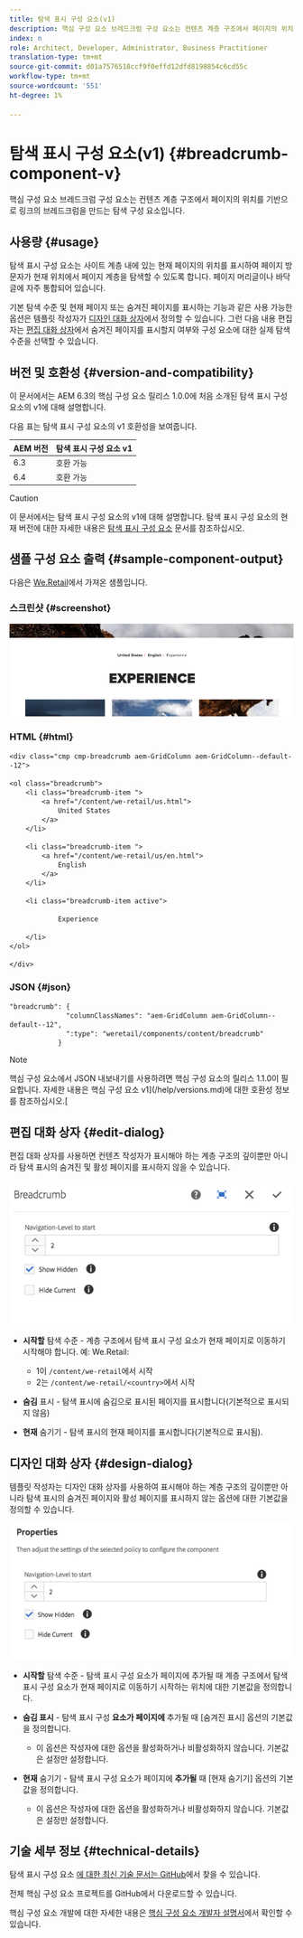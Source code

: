 ```yaml
---
title: 탐색 표시 구성 요소(v1)
description: 핵심 구성 요소 브레드크럼 구성 요소는 컨텐츠 계층 구조에서 페이지의 위치를 기반으로 링크의 브레드크럼을 만드는 탐색 구성 요소입니다.
index: n
role: Architect, Developer, Administrator, Business Practitioner
translation-type: tm+mt
source-git-commit: d01a7576518ccf9f0effd12dfd8198854c6cd55c
workflow-type: tm+mt
source-wordcount: '551'
ht-degree: 1%

---
```



# 탐색 표시 구성 요소(v1) {#breadcrumb-component-v}

핵심 구성 요소 브레드크럼 구성 요소는 컨텐츠 계층 구조에서 페이지의 위치를 기반으로 링크의 브레드크럼을 만드는 탐색 구성 요소입니다.

## 사용량 {#usage}

탐색 표시 구성 요소는 사이트 계층 내에 있는 현재 페이지의 위치를 표시하여 페이지 방문자가 현재 위치에서 페이지 계층을 탐색할 수 있도록 합니다. 페이지 머리글이나 바닥글에 자주 통합되어 있습니다.

기본 탐색 수준 및 현재 페이지 또는 숨겨진 페이지를 표시하는 기능과 같은 사용 가능한 옵션은 템플릿 작성자가 [디자인 대화 상자](#design-dialog)에서 정의할 수 있습니다. 그런 다음 내용 편집자는 [편집 대화 상자](#edit-dialog)에서 숨겨진 페이지를 표시할지 여부와 구성 요소에 대한 실제 탐색 수준을 선택할 수 있습니다.

## 버전 및 호환성 {#version-and-compatibility}

이 문서에서는 AEM 6.3의 핵심 구성 요소 릴리스 1.0.0에 처음 소개된 탐색 표시 구성 요소의 v1에 대해 설명합니다.

다음 표는 탐색 표시 구성 요소의 v1 호환성을 보여줍니다.

| AEM 버전 | 탐색 표시 구성 요소 v1 |
|--- |--- |
| 6.3 | 호환 가능 |
| 6.4 | 호환 가능 |

>[!CAUTION]
>
>이 문서에서는 탐색 표시 구성 요소의 v1에 대해 설명합니다.
>탐색 표시 구성 요소의 현재 버전에 대한 자세한 내용은 [탐색 표시 구성 요소](/help/components/breadcrumb.md) 문서를 참조하십시오.

## 샘플 구성 요소 출력 {#sample-component-output}

다음은 [We.Retail](https://helpx.adobe.com/experience-manager/6-4/sites/developing/using/we-retail.html)에서 가져온 샘플입니다.

### 스크린샷 {#screenshot}

![](/help/assets/chlimage_1-33.png)

### HTML {#html}

```
<div class="cmp cmp-breadcrumb aem-GridColumn aem-GridColumn--default--12">

<ol class="breadcrumb">
    <li class="breadcrumb-item ">
        <a href="/content/we-retail/us.html">
            United States
        </a>
    </li>

    <li class="breadcrumb-item ">
        <a href="/content/we-retail/us/en.html">
            English
        </a>
    </li>

    <li class="breadcrumb-item active">
        
            Experience
        
    </li>
</ol>
 
</div>
```

### JSON {#json}

```
"breadcrumb": {
              "columnClassNames": "aem-GridColumn aem-GridColumn--default--12",
              ":type": "weretail/components/content/breadcrumb"
            }
```

>[!NOTE]
>
>핵심 구성 요소에서 JSON 내보내기를 사용하려면 핵심 구성 요소의 릴리스 1.1.0이 필요합니다. 자세한 내용은 핵심 구성 요소 v1](/help/versions.md)에 대한 호환성 정보를 참조하십시오.[

## 편집 대화 상자 {#edit-dialog}

편집 대화 상자를 사용하면 컨텐츠 작성자가 표시해야 하는 계층 구조의 깊이뿐만 아니라 탐색 표시의 숨겨진 및 활성 페이지를 표시하지 않을 수 있습니다.

![](/help/assets/chlimage_1-34.png)

* **시작할**  탐색 수준 - 계층 구조에서 탐색 표시 구성 요소가 현재 페이지로 이동하기 시작해야 합니다. 예: We.Retail:

   * 1이 `/content/we-retail`에서 시작
   * 2는 `/content/we-retail/<country>`에서 시작

* **숨김**  표시 - 탐색 표시에 숨김으로 표시된 페이지를 표시합니다(기본적으로 표시되지 않음)
* **현재** 숨기기 - 탐색 표시의 현재 페이지를 표시합니다(기본적으로 표시됨).

## 디자인 대화 상자 {#design-dialog}

템플릿 작성자는 디자인 대화 상자를 사용하여 표시해야 하는 계층 구조의 깊이뿐만 아니라 탐색 표시의 숨겨진 페이지와 활성 페이지를 표시하지 않는 옵션에 대한 기본값을 정의할 수 있습니다.

![](/help/assets/chlimage_1-35.png)

* **시작할**  탐색 수준 - 탐색 표시 구성 요소가 페이지에 추가될 때 계층 구조에서 탐색 표시 구성 요소가 현재 페이지로 이동하기 시작하는 위치에 대한 기본값을 정의합니다.
* **숨김 표시**  - 탐색 표시 구성  **요소가 페이지에** 추가될 때 [숨겨진 표시] 옵션의 기본값을 정의합니다.

   * 이 옵션은 작성자에 대한 옵션을 활성화하거나 비활성화하지 않습니다. 기본값은 설정만 설정합니다.

* **현재**  숨기기 - 탐색 표시 구성 요소가 페이지에  **추가될** 때 [현재 숨기기] 옵션의 기본값을 정의합니다.

   * 이 옵션은 작성자에 대한 옵션을 활성화하거나 비활성화하지 않습니다. 기본값은 설정만 설정합니다.

## 기술 세부 정보 {#technical-details}

탐색 표시 구성 요소 [에 대한 최신 기술 문서는 GitHub](https://github.com/adobe/aem-core-wcm-components/tree/master/content/src/content/jcr_root/apps/core/wcm/components/breadcrumb/v1/breadcrumb)에서 찾을 수 있습니다.

전체 핵심 구성 요소 프로젝트를 GitHub에서 다운로드할 수 있습니다.

핵심 구성 요소 개발에 대한 자세한 내용은 [핵심 구성 요소 개발자 설명서](/help/developing/overview.md)에서 확인할 수 있습니다.
